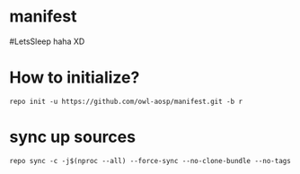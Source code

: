 # manifest
#LetsSleep haha XD

# How to initialize?

```
repo init -u https://github.com/owl-aosp/manifest.git -b r
```

# sync up sources

```
repo sync -c -j$(nproc --all) --force-sync --no-clone-bundle --no-tags
```
